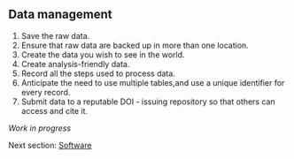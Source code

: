## Data management

 1. Save the raw data.
 2. Ensure that raw data are backed up in more than one location.
 3. Create the data you wish to see in the world.
 4. Create analysis-friendly data.
 5. Record all the steps used to process data.
 6. Anticipate the need to use multiple tables,and use a unique identifier for every record.
 7. Submit data to a reputable DOI - issuing repository so that others can access and cite it.

*Work in progress*

Next section: [Software](../2.Software)